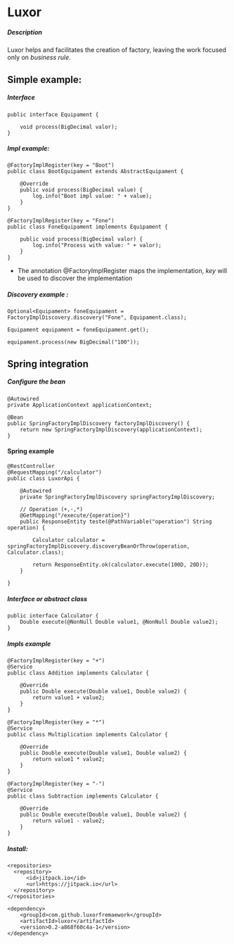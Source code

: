 # Luxor

##### Description
Luxor helps and facilitates the creation of factory, leaving the work focused only on *business rule*.


## Simple example:

##### Interface

```
public interface Equipament {

    void process(BigDecimal valor);
}

```

##### Impl example:

```
@FactoryImplRegister(key = "Boot")
public class BootEquipament extends AbstractEquipament {

    @Override
    public void process(BigDecimal value) {
        log.info("Boot impl value: " + value);
    }
}
```
```
@FactoryImplRegister(key = "Fone")
public class FoneEquipament implements Equipament {

    public void process(BigDecimal valor) {
        log.info("Process with value: " + valor);
    }
}
```

* The annotation @FactoryImplRegister maps the implementation, *key* will be used to discover the implementation

##### Discovery example :

```
Optional<Equipament> foneEquipament = FactoryImplDiscovery.discovery("Fone", Equipament.class);
  
Equipament equipament = foneEquipament.get();

equipament.process(new BigDecimal("100"));
```

## Spring integration

##### Configure the bean

```
@Autowired
private ApplicationContext applicationContext;

@Bean
public SpringFactoryImplDiscovery factoryImplDiscovery() {
    return new SpringFactoryImplDiscovery(applicationContext);
}
```

#### Spring example

```
@RestController
@RequestMapping("/calculator")
public class LuxorApi {

    @Autowired
    private SpringFactoryImplDiscovery springFactoryImplDiscovery;

    // Operation (+,-,*)
    @GetMapping("/execute/{operation}")
    public ResponseEntity teste(@PathVariable("operation") String operation) {

        Calculator calculator = springFactoryImplDiscovery.discoveryBeanOrThrow(operation, Calculator.class);

        return ResponseEntity.ok(calculator.execute(100D, 20D));
    }

}

```

##### Interface or abstract class

```
public interface Calculator {
    Double execute(@NonNull Double value1, @NonNull Double value2);
}
```

##### Impls example

```
@FactoryImplRegister(key = "+")
@Service
public class Addition implements Calculator {

    @Override
    public Double execute(Double value1, Double value2) {
        return value1 + value2;
    }
}
```
```
@FactoryImplRegister(key = "*")
@Service
public class Multiplication implements Calculator {

    @Override
    public Double execute(Double value1, Double value2) {
        return value1 * value2;
    }
}
```
```
@FactoryImplRegister(key = "-")
@Service
public class Subtraction implements Calculator {

    @Override
    public Double execute(Double value1, Double value2) {
        return value1 - value2;
    }
}

```


##### Install:
```
<repositories>
  <repository>
      <id>jitpack.io</id>
      <url>https://jitpack.io</url>
  </repository>
</repositories>
  
<dependency>
    <groupId>com.github.luxorfremaework</groupId>
    <artifactId>luxor</artifactId>
    <version>0.2-a868f60c4a-1</version>
</dependency>
 ```
